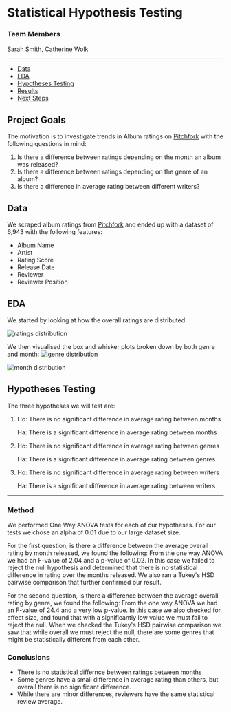 # Statistical Hypothesis Testing

### Team Members
Sarah Smith, Catherine Wolk
***

- [Data](#Data)
- [EDA](#eda)
- [Hypotheses Testing](#model)
- [Results](#results)
- [Next Steps](#future) 


## Project Goals
The motivation is to investigate trends in Album ratings on [Pitchfork](https://pitchfork.com) with the following questions in mind:
1. Is there a difference between ratings depending on the month an album was released?
1. Is there a difference between ratings depending on the genre of an album?
1. Is there a difference in average rating between different writers?

## Data <a name="Data"></a>
We scraped album ratings from [Pitchfork](https://pitchfork.com) and ended up with a dataset of 6,943 with the following features:
- Album Name
- Artist
- Rating Score
- Release Date
- Reviewer
- Reviewer Position

## EDA <a name="eda"></a>

We started by looking at how the overall ratings are distributed:

![ratings distribution](https://github.com/ssmithie/flatiron_mod3_project/images/dist_ratings "ratings distribution")

We then visualised the box and whisker plots broken down by both genre and month:
![genre distribution](https://github.com/ssmithie/flatiron_mod3_project/images/dist_genre "genre distribution")

![month distribution](https://github.com/ssmithie/flatiron_mod3_project/images/dist_month "month distribution")


## Hypotheses Testing <a name='model'></a>

The three hypotheses we will test are:
1.  Ho: There is no significant difference in average rating between months

    Ha: There is a significant difference in average rating between months
    
1.  Ho: There is no significant difference in average rating between genres

    Ha: There is a significant difference in average rating between genres

1.  Ho: There is no significant difference in average rating between writers

    Ha: There is a significant difference in average rating between writers
    
***
### Method
We performed One Way ANOVA tests for each of our hypotheses.
For our tests we chose an alpha of 0.01 due to our large dataset size.

For the first question, is there a difference between the average overall rating by month released, we found the following:
From the one way ANOVA we had an F-value of 2.04 and a p-value of 0.02.
In this case we failed to reject the null hypothesis and determined that there is no statistical difference in rating over the months released.
We also ran a Tukey's HSD pairwise comparison that further confirmed our result.

For the second question, is there a difference between the average overall rating by genre, we found the following:
From the one way ANOVA we had an F-value of 24.4 and a very low p-value.
In this case we also checked for effect size, and found that with a significantly low value we must fail to reject the null.
When we checked the Tukey's HSD pairwise comparison we saw that while overall we must reject the null, there are some genres that might be statistically different from each other.

### Conclusions
- There is no statistical differnce between ratings between months
- Some genres have a small difference in average rating than others, but overall there is no significant difference.
- While there are minor differences, reviewers have the same statistical review average.
